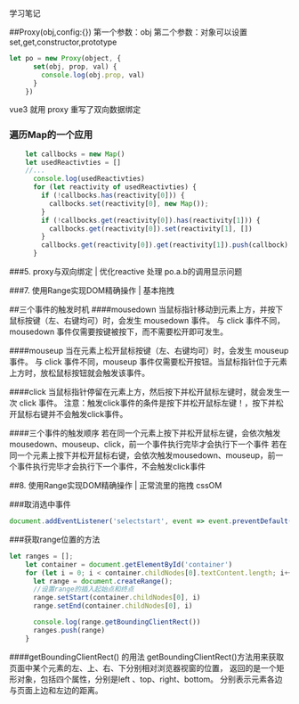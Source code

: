 学习笔记

##Proxy(obj,config:{})
第一个参数：obj
第二个参数：对象可以设置 set,get,constructor,prototype
```js
let po = new Proxy(object, {
      set(obj, prop, val) {
        console.log(obj.prop, val)
      }
    })
```
vue3 就用 proxy 重写了双向数据绑定

### 遍历Map的一个应用
```js
    let callbocks = new Map()
    let usedReactivties = []
    //...
      console.log(usedReactivties)
      for (let reactivity of usedReactivties) {
        if (!callbocks.has(reactivity[0])) {
          callbocks.set(reactivity[0], new Map());
        }
        if (!callbocks.get(reactivity[0]).has(reactivity[1])) {
          callbocks.get(reactivity[0]).set(reactivity[1], [])
        }
        callbocks.get(reactivity[0]).get(reactivity[1]).push(callbock)
      }
```
###5. proxy与双向绑定 | 优化reactive
处理 po.a.b的调用显示问题

###7. 使用Range实现DOM精确操作 | 基本拖拽


##三个事件的触发时机
####mousedown
当鼠标指针移动到元素上方，并按下鼠标按键（左、右键均可）时，会发生 mousedown 事件。
与 click 事件不同，mousedown 事件仅需要按键被按下，而不需要松开即可发生。

####mouseup
当在元素上松开鼠标按键（左、右键均可）时，会发生 mouseup 事件。
与 click 事件不同，mouseup 事件仅需要松开按钮。当鼠标指针位于元素上方时，放松鼠标按钮就会触发该事件。

####click
当鼠标指针停留在元素上方，然后按下并松开鼠标左键时，就会发生一次 click 事件。
注意：触发click事件的条件是按下并松开鼠标左键！，按下并松开鼠标右键并不会触发click事件。

####三个事件的触发顺序
若在同一个元素上按下并松开鼠标左键，会依次触发mousedown、mouseup、click，前一个事件执行完毕才会执行下一个事件
若在同一个元素上按下并松开鼠标右键，会依次触发mousedown、mouseup，前一个事件执行完毕才会执行下一个事件，不会触发click事件

##8. 使用Range实现DOM精确操作 | 正常流里的拖拽
cssOM


###取消选中事件
```js
document.addEventListener('selectstart', event => event.preventDefault())
```

###获取range位置的方法
```js
let ranges = [];
    let container = document.getElementById('container')
    for (let i = 0; i < container.childNodes[0].textContent.length; i++) {
      let range = document.createRange();
      //设置range的插入起始点和终点
      range.setStart(container.childNodes[0], i)
      range.setEnd(container.childNodes[0], i)

      console.log(range.getBoundingClientRect())
      ranges.push(range)
    }
```
####getBoundingClientRect() 的用法
getBoundingClientRect()方法用来获取页面中某个元素的左、上、右、下分别相对浏览器视窗的位置，
返回的是一个矩形对象，包括四个属性，分别是left 、top、right、bottom。
分别表示元素各边与页面上边和左边的距离。
